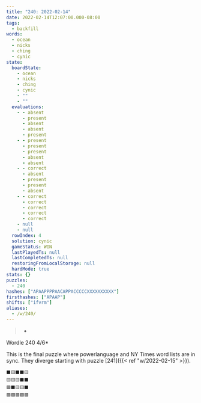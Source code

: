 ```yaml
---
title: "240: 2022-02-14"
date: 2022-02-14T12:07:00.000-08:00
tags:
  - backfill
words:
  - ocean
  - nicks
  - ching
  - cynic
state:
  boardState:
    - ocean
    - nicks
    - ching
    - cynic
    - ""
    - ""
  evaluations:
    - - absent
      - present
      - absent
      - absent
      - present
    - - present
      - present
      - present
      - absent
      - absent
    - - correct
      - absent
      - present
      - present
      - absent
    - - correct
      - correct
      - correct
      - correct
      - correct
    - null
    - null
  rowIndex: 4
  solution: cynic
  gameStatus: WIN
  lastPlayedTs: null
  lastCompletedTs: null
  restoringFromLocalStorage: null
  hardMode: true
stats: {}
puzzles:
  - 240
hashes: ["APAAPPPPAACAPPACCCCCXXXXXXXXXX"]
firsthashes: ["APAAP"]
shifts: ["ifvrm"]
aliases:
  - /w/240/
---
```

>-
Wordle 240 4/6*

<!--more-->

This is the final puzzle where powerlanguage and NY Times word lists are in sync. They diverge starting with puzzle [241]({{< ref "w/2022-02-15" >}}).

```
⬛🟨⬛⬛🟨
🟨🟨🟨⬛⬛
🟩⬛🟨🟨⬛
🟩🟩🟩🟩🟩
```
